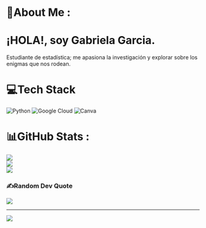 # 💫About Me :
# ¡HOLA!, soy Gabriela Garcia.
Estudiante de estadística; me apasiona la investigación y explorar sobre los enigmas que nos rodean.

# 💻Tech Stack
![Python](https://img.shields.io/badge/python-3670A0?style=flat-square&logo=python&logoColor=ffdd54) ![Google Cloud](https://img.shields.io/badge/Google%20Cloud-%234285F4.svg?style=flat-square&logo=google-cloud&logoColor=white) ![Canva](https://img.shields.io/badge/Canva-%2300C4CC.svg?style=flat-square&logo=Canva&logoColor=white)
# 📊GitHub Stats :
![](https://github-readme-stats.vercel.app/api?username=Stadgaby&theme=tokyonight&hide_border=false&include_all_commits=false&count_private=false)<br/>
![](https://github-readme-streak-stats.herokuapp.com/?user=Stadgaby&theme=tokyonight&hide_border=false)<br/>
![](https://github-readme-stats.vercel.app/api/top-langs/?username=Stadgaby&theme=tokyonight&hide_border=false&include_all_commits=false&count_private=false&layout=compact)

### ✍️Random Dev Quote
![](https://quotes-github-readme.vercel.app/api?type=horizontal&theme=tokyonight)

---
[![](https://visitcount.itsvg.in/api?id=Stadgaby&icon=9&color=0)](https://visitcount.itsvg.in)
